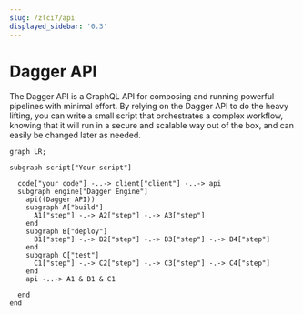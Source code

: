 ```yaml
---
slug: /zlci7/api
displayed_sidebar: '0.3'
---
```


# Dagger API

The Dagger API is a GraphQL API for composing and running powerful pipelines with minimal effort. By relying on the Dagger API to do the heavy lifting, you can write a small script that orchestrates a complex workflow, knowing that it will run in a secure and scalable way out of the box, and can easily be changed later as needed.

```mermaid
graph LR;

subgraph script["Your script"]

  code["your code"] -..-> client["client"] -..-> api
  subgraph engine["Dagger Engine"]
    api((Dagger API))
    subgraph A["build"]
      A1["step"] -.-> A2["step"] -.-> A3["step"]
    end
    subgraph B["deploy"]
      B1["step"] -.-> B2["step"] -.-> B3["step"] -.-> B4["step"]
    end
    subgraph C["test"]
      C1["step"] -.-> C2["step"] -.-> C3["step"] -.-> C4["step"]
    end
    api -..-> A1 & B1 & C1

  end
end
```